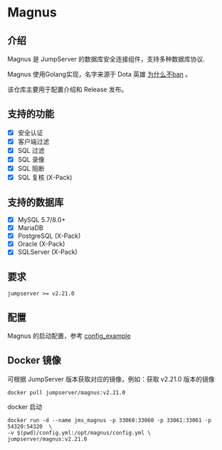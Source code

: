 # Magnus

## 介绍
Magnus 是 JumpServer 的数据库安全连接组件，支持多种数据库协议.

Magnus 使用Golang实现，名字来源于 Dota 英雄 [为什么不ban](https://www.dota2.com/hero/magnus) 。

该仓库主要用于配置介绍和 Release 发布。

## 支持的功能

- [x] 安全认证
- [x] 客户端过滤
- [x] SQL 过滤
- [x] SQL 录像
- [x] SQL 阻断
- [x] SQL 复核 (X-Pack)

## 支持的数据库

- [x] MySQL 5.7/8.0+
- [x] MariaDB
- [x] PostgreSQL (X-Pack)
- [x] Oracle (X-Pack)
- [x] SQLServer (X-Pack)

## 要求

```
jumpserver >= v2.21.0 
```


## 配置

Magnus 的启动配置，参考 [config_example](config_example.yml)

## Docker 镜像

可根据 JumpServer 版本获取对应的镜像，例如：获取 v2.21.0 版本的镜像
```shell
docker pull jumpserver/magnus:v2.21.0
```

docker 启动

```shell
docker run -d --name jms_magnus -p 33060:33060 -p 33061:33061 -p 54320:54320  \
-v $(pwd)/config.yml:/opt/magnus/config.yml \
jumpserver/magnus:v2.21.0
```
